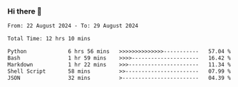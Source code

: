 ### Hi there 👋

<!--
**ututono/ututono** is a ✨ _special_ ✨ repository because its `README.md` (this file) appears on your GitHub profile.

Here are some ideas to get you started:

- 🔭 I’m currently working on ...
- 🌱 I’m currently learning ...
- 👯 I’m looking to collaborate on ...
- 🤔 I’m looking for help with ...
- 💬 Ask me about ...
- 📫 How to reach me: ...
- 😄 Pronouns: ...
- ⚡ Fun fact: ...
-->



<!--START_SECTION:waka-->

```txt
From: 22 August 2024 - To: 29 August 2024

Total Time: 12 hrs 10 mins

Python             6 hrs 56 mins   >>>>>>>>>>>>>>-----------   57.04 %
Bash               1 hr 59 mins    >>>>---------------------   16.42 %
Markdown           1 hr 22 mins    >>>----------------------   11.34 %
Shell Script       58 mins         >>-----------------------   07.99 %
JSON               32 mins         >------------------------   04.39 %
```

<!--END_SECTION:waka-->
